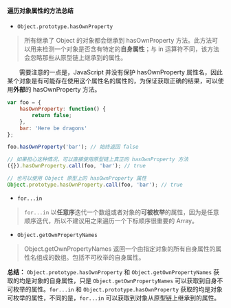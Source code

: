 #### 遍历对象属性的方法总结

- `Object.prototype.hasOwnProperty`
> 所有继承了 Object 的对象都会继承到 hasOwnProperty 方法。此方法可以用来检测一个对象是否含有特定的**自身属性**；与 in 运算符不同，该方法会忽略那些从原型链上继承到的属性。

&emsp;&emsp;需要注意的一点是，JavaScript 并没有保护 hasOwnProperty 属性名，因此某个对象是有可能存在使用这个属性名的属性的，为保证获取正确的结果，可以使用**外部**的 hasOwnProperty 方法。

```JavaScript
var foo = {
    hasOwnProperty: function() {
        return false;
    },
    bar: 'Here be dragons'
};

foo.hasOwnProperty('bar'); // 始终返回 false

// 如果担心这种情况，可以直接使用原型链上真正的 hasOwnProperty 方法
({}).hasOwnProperty.call(foo, 'bar'); // true

// 也可以使用 Object 原型上的 hasOwnProperty 属性
Object.prototype.hasOwnProperty.call(foo, 'bar'); // true
```

- `for...in`
> `for...in` 以**任意序**迭代一个数组或者对象的**可被枚举**的属性，因为是任意顺序迭代，所以不建议用之来遍历一个下标顺序很重要的 Array。

- `Object.getOwnPropertyNames`
> Object.getOwnPropertyNames 返回一个由指定对象的所有自身属性的属性名组成的数组。包括不可枚举的自身属性。

**总结：** `Object.prototype.hasOwnProperty` 和 `Object.getOwnPropertyNames` 获取的均是对象的自身属性，只是 `Object.getOwnPropertyNames` 可以获取到自身不可枚举的属性。`for...in` 和 `Object.prototype.hasOwnProperty` 获取的均是对象可枚举的属性，不同的是，`for...in` 可以获取到对象从原型链上继承到的属性。
